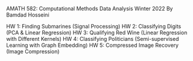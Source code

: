 AMATH 582: Computational Methods Data Analysis 
Winter 2022
By Bamdad Hosseini

HW 1: Finding Submarines (Signal Processing)
HW 2: Classifying Digits (PCA & Linear Regression)
HW 3: Qualifying Red Wine (Linear Regression with Different Kernels)
HW 4: Classifying Politicians (Semi-supervised Learning with Graph Embedding)
HW 5: Compressed Image Recovery (Image Compression)
